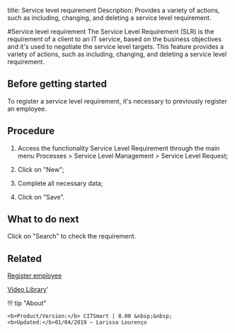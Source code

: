 title: Service level requirement
Description: Provides a variety of actions, such as including, changing, and deleting a service level requirement.

#Service level requirement
The Service Level Requirement (SLR) is the requirement of a client to an IT service, based on the business objectives and it's used to negotiate the service level targets.
This feature provides a variety of actions, such as including, changing, and deleting a service level requirement.

Before getting started
--------------------------

To register a service level requirement, it's necessary to previously register
an employee.

Procedure
-------------

1.  Access the functionality Service Level Requirement through the main menu
    Processes \> Service Level Management \> Service Level Request;

2.  Click on "New";

3.  Complete all necessary data;

4.  Click on "Save".

What to do next
-------------------

Click on "Search" to check the requirement.

Related
-----------

[Register employee](/en-us/citsmart-platform-8/initial-settings/access-settings/user/register-employee.html)

<i class='fa fa-youtube-play  fa-2x' style='color:#97ce17;vertical-align: middle;'> </i> [Video Library](https://www.youtube.com/playlist?list=PLB5qK2uzf2RNz3E16sjg5mfdugX2Ia9jZ)'

!!! tip "About"

    <b>Product/Version:</b> CITSmart | 8.00 &nbsp;&nbsp;
    <b>Updated:</b>01/04/2019 – Larissa Lourenço

